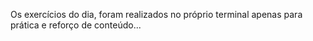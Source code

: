 Os exercícios do dia, foram realizados no próprio terminal apenas para prática e reforço de conteúdo...